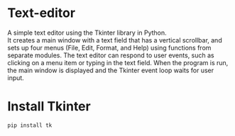 # Text-editor
A simple text editor using the Tkinter library in Python.</br>
It creates a main window with a text field that has a vertical scrollbar, and sets up four menus (File, Edit, Format, and Help) using functions from separate modules. The text editor can respond to user events, such as clicking on a menu item or typing in the text field. When the program is run, the main window is displayed and the Tkinter event loop waits for user input.
# Install Tkinter
```
pip install tk
```

